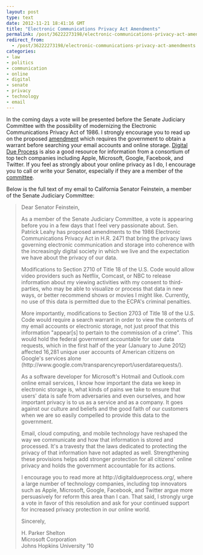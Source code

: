 ```yaml
---
layout: post
type: text
date: 2012-11-21 18:41:16 GMT
title: "Electronic Communications Privacy Act Amendments"
permalink: /post/36222273198/electronic-communications-privacy-act-amendments
redirect_from: 
  - /post/36222273198/electronic-communications-privacy-act-amendments
categories:
- law
- politics
- communication
- online
- digital
- senate
- privacy
- technology
- email
---
```

<p>In the coming days a vote will be presented before the Senate Judiciary Committee with the possibility of modernizing the Electronic Communications Privacy Act of 1986. I strongly encourage you to read up on the proposed <a href="http://www.leahy.senate.gov/press/section-by-section-breakdown-of-senator-leahys-ecpa-amendment">amendment</a> which requires the government to obtain a warrant before searching your email accounts and online storage. <a href="http://digitaldueprocess.org/">Digital Due Process</a> is also a good resource for information from a consortium of top tech companies including Apple, Microsoft, Google, Facebook, and Twitter. If you feel as strongly about your online privacy as I do, I encourage you to call or write your Senator, especially if they are a member of the <a href="http://www.judiciary.senate.gov/about/members.cfm">committee</a>.</p>

<p>Below is the full text of my email to California Senator Feinstein, a member of the Senate Judiciary Committee:</p>

<blockquote><p>Dear Senator Feinstein,</p>

<p>As a member of the Senate Judiciary Committee, a vote is appearing before you in a few days that I feel very passionate about. Sen. Patrick Leahy has proposed amendments to the 1986 Electronic Communications Privacy Act in H.R. 2471 that bring the privacy laws governing electronic communication and storage into coherence with the increasingly digital society in which we live and the expectation we have about the privacy of our data.</p>

<p>Modifications to Section 2710 of Title 18 of the U.S. Code would allow video providers such as Netflix, Comcast, or NBC to release information about my viewing activities with my consent to third-parties, who may be able to visualize or process that data in new ways, or better recommend shows or movies I might like. Currently, no use of this data is permitted due to the ECPA's criminal penalties.</p>

<p>More importantly, modifications to Section 2703 of Title 18 of the U.S. Code would require a search warrant in order to view the contents of my email accounts or electronic storage, not just proof that this information "appear[s] to pertain to the commission of a crime". This would hold the federal government accountable for user data requests, which in the first half of the year (January to June 2012) affected 16,281 unique user accounts of American citizens on Google's services alone (http://www.google.com/transparencyreport/userdatarequests/).</p>

<p>As a software developer for Microsoft's Hotmail and Outlook.com online email services, I know how important the data we keep in electronic storage is, what kinds of pains we take to ensure that users' data is safe from adversaries and even ourselves, and how important privacy is to us as a service and as a company. It goes against our culture and beliefs and the good faith of our customers when we are so easily compelled to provide this data to the government.</p>

<p>Email, cloud computing, and mobile technology have reshaped the way we communicate and how that information is stored and processed. It's a travesty that the laws dedicated to protecting the privacy of that information have not adapted as well. Strengthening these provisions helps add stronger protection for all citizens' online privacy and holds the government accountable for its actions.</p>

<p>I encourage you to read more at http://digitaldueprocess.org/, where a large number of technology companies, including top innovators such as Apple, Microsoft, Google, Facebook, and Twitter argue more persuasively for reform this area than I can. That said, I strongly urge a vote in favor of this resolution and ask for your continued support for increased privacy protection in our online world.</p>

<p>Sincerely,</p>
<p>H. Parker Shelton<br/>
Microsoft Corporation<br/>
Johns Hopkins University '10</p>
</blockquote>